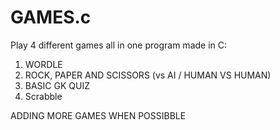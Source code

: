 # GAMES.c
Play 4 different games all in one program made in C:

1. WORDLE
2. ROCK, PAPER AND SCISSORS (vs AI / HUMAN VS HUMAN)
3. BASIC GK QUIZ
4. Scrabble

ADDING MORE GAMES WHEN POSSIBBLE
